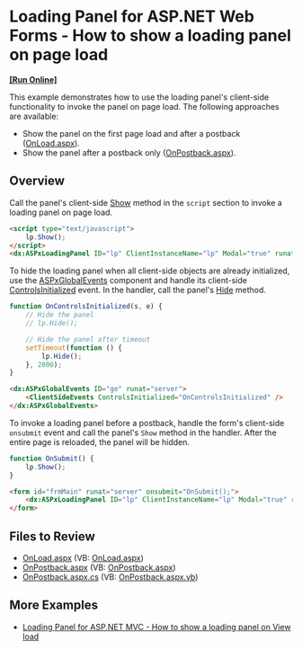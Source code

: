 # Loading Panel for ASP.NET Web Forms - How to show a loading panel on page load
<!-- run online -->
**[[Run Online]](https://codecentral.devexpress.com/e4013/)**
<!-- run online end -->

This example demonstrates how to use the loading panel's client-side functionality to invoke the panel on page load. The following approaches are available:
* Show the panel on the first page load and after a postback ([OnLoad.aspx](./CS/WebSite/OnLoad.aspx)).
* Show the panel after a postback only ([OnPostback.aspx](./CS/WebSite/OnPostback.aspx)).

## Overview

Call the panel's client-side [Show](https://docs.devexpress.com/AspNet/js-ASPxClientLoadingPanel.Show) method in the `script` section to invoke a loading panel on page load.

```aspx
<script type="text/javascript">
    lp.Show();
</script>
<dx:ASPxLoadingPanel ID="lp" ClientInstanceName="lp" Modal="true" runat="server" />
```

To hide the loading panel when all client-side objects are already initialized, use the [ASPxGlobalEvents](https://docs.devexpress.com/AspNet/DevExpress.Web.ASPxGlobalEvents) component and handle its client-side [ControlsInitialized](https://docs.devexpress.com/AspNet/js-ASPxClientGlobalEvents.ControlsInitialized) event. In the handler, call the panel's [Hide](https://docs.devexpress.com/AspNet/js-ASPxClientLoadingPanel.Hide) method.

```js
function OnControlsInitialized(s, e) {
    // Hide the panel
    // lp.Hide();

    // Hide the panel after timeout
    setTimeout(function () {
        lp.Hide();
    }, 2000);
}
```

```aspx
<dx:ASPxGlobalEvents ID="ge" runat="server">
    <ClientSideEvents ControlsInitialized="OnControlsInitialized" />
</dx:ASPxGlobalEvents>
```

To invoke a loading panel before a postback, handle the form's client-side `onsubmit` event and call the panel's `Show` method in the handler. After the entire page is reloaded, the panel will be hidden.

```js
function OnSubmit() {
    lp.Show();
}
```

```aspx
<form id="frmMain" runat="server" onsubmit="OnSubmit();">
    <dx:ASPxLoadingPanel ID="lp" ClientInstanceName="lp" Modal="true" runat="server" />
</form>
```

## Files to Review

* [OnLoad.aspx](./CS/WebSite/OnLoad.aspx) (VB: [OnLoad.aspx](./VB/WebSite/OnLoad.aspx))
* [OnPostback.aspx](./CS/WebSite/OnPostback.aspx) (VB: [OnPostback.aspx](./VB/WebSite/OnPostback.aspx))
* [OnPostback.aspx.cs](./CS/WebSite/OnPostback.aspx.cs) (VB: [OnPostback.aspx.vb](./VB/WebSite/OnPostback.aspx.vb))

## More Examples

* [Loading Panel for ASP.NET MVC - How to show a loading panel on View load](https://github.com/DevExpress-Examples/how-to-show-loadingpanel-on-view-startup-e4057)
